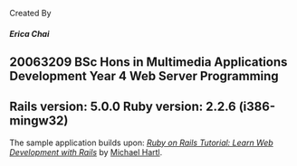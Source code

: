Created By
##### Erica Chai 
20063209
BSc Hons in Multimedia Applications Development 
Year 4
Web Server Programming 
---
Rails version: 5.0.0
Ruby version: 2.2.6 (i386-mingw32)
---
The sample application builds upon:
[*Ruby on Rails Tutorial:
Learn Web Development with Rails*](http://www.railstutorial.org/)
by [Michael Hartl](http://www.michaelhartl.com/).